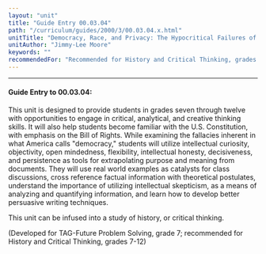 ```yaml
---
layout: "unit"
title: "Guide Entry 00.03.04"
path: "/curriculum/guides/2000/3/00.03.04.x.html"
unitTitle: "Democracy, Race, and Privacy: The Hypocritical Failures of the United States"
unitAuthor: "Jimmy-Lee Moore"
keywords: ""
recommendedFor: "Recommended for History and Critical Thinking, grades 7-12."
---
```

<body>
<hr/>
<h4>
Guide Entry to 00.03.04:
</h4>
This unit is designed to provide students in grades seven through twelve with opportunities to engage in critical, analytical, and creative thinking skills.  It will also help students become familiar with the U.S. Constitution, with emphasis on the Bill of Rights. While examining the fallacies inherent in what America calls "democracy," students will utilize intellectual curiosity, objectivity, open mindedness, flexibility, intellectual honesty, decisiveness, and persistence as tools for extrapolating purpose and meaning from documents. They will use real world examples as catalysts for class discussions, cross reference factual information with theoretical postulates, understand the importance of utilizing intellectual skepticism, as a means of analyzing and quantifying information, and learn how to develop better persuasive writing  techniques.
<p>
This unit can be infused into a study of history, or critical thinking.
</p>
<p>
(Developed for TAG-Future Problem Solving, grade 7; recommended for History and Critical Thinking, grades 7-12)
</p>
</body>
